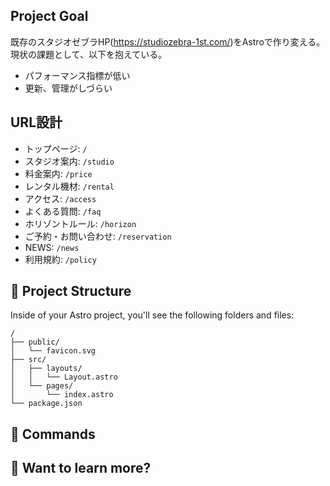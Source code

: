 ## Project Goal
既存のスタジオゼブラHP(https://studiozebra-1st.com/)をAstroで作り変える。
現状の課題として、以下を抱えている。
- パフォーマンス指標が低い
- 更新、管理がしづらい

## URL設計
- トップページ: `/`
- スタジオ案内: `/studio`
- 料金案内: `/price`
- レンタル機材: `/rental`
- アクセス: `/access`
- よくある質問: `/faq`
- ホリゾントルール: `/horizon`
- ご予約・お問い合わせ: `/reservation`
- NEWS: `/news`
- 利用規約: `/policy`

## 🚀 Project Structure

Inside of your Astro project, you'll see the following folders and files:

```text
/
├── public/
│   └── favicon.svg
├── src/
│   ├── layouts/
│   │   └── Layout.astro
│   └── pages/
│       └── index.astro
└── package.json
```

## 🧞 Commands

## 👀 Want to learn more?
